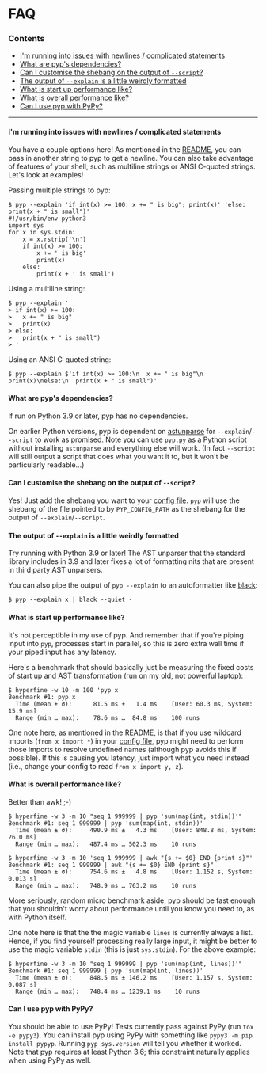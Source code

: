 # FAQ

### Contents

- [I'm running into issues with newlines / complicated statements](#i-m-running-into-issues-with-newlines---complicated-statements)
- [What are pyp's dependencies?](#what-are-pyp-s-dependencies-)
- [Can I customise the shebang on the output of `--script`?](#can-i-customise-the-shebang-on-the-output-of----script--)
- [The output of `--explain` is a little weirdly formatted](#the-output-of----explain--is-a-little-weirdly-formatted)
- [What is start up performance like?](#what-is-start-up-performance-like-)
- [What is overall performance like?](#what-is-overall-performance-like-)
- [Can I use pyp with PyPy?](#can-i-use-pyp-with-pypy-)

---

#### I'm running into issues with newlines / complicated statements

You have a couple options here! As mentioned in the [README](https://github.com/hauntsaninja/pyp#pyp-lets-you-run-snippets-of-python-before-and-after-processing-input),
you can pass in another string to pyp to get a newline. You can also take advantage of features of
your shell, such as multiline strings or ANSI C-quoted strings. Let's look at examples!

Passing multiple strings to pyp:
```
$ pyp --explain 'if int(x) >= 100: x += " is big"; print(x)' 'else: print(x + " is small")'
#!/usr/bin/env python3
import sys
for x in sys.stdin:
    x = x.rstrip('\n')
    if int(x) >= 100:
        x += ' is big'
        print(x)
    else:
        print(x + ' is small')
```

Using a multiline string:
```
$ pyp --explain '
> if int(x) >= 100:
>   x += " is big"
>   print(x)
> else:
>   print(x + " is small")
> '
```

Using an ANSI C-quoted string:
```
$ pyp --explain $'if int(x) >= 100:\n  x += " is big"\n  print(x)\nelse:\n  print(x + " is small")'
```

#### What are pyp's dependencies?

If run on Python 3.9 or later, pyp has no dependencies.

On earlier Python versions, pyp is dependent on [astunparse](https://github.com/simonpercivall/astunparse)
for `--explain`/`--script` to work as promised. Note you can use `pyp.py` as a Python script without
installing `astunparse` and everything else will work. (In fact `--script` will still output a
script that does what you want it to, but it won't be particularly readable...)

#### Can I customise the shebang on the output of `--script`?

Yes! Just add the shebang you want to your [config file](https://github.com/hauntsaninja/pyp#pyp-is-configurable).
`pyp` will use the shebang of the file pointed to by `PYP_CONFIG_PATH` as the shebang for the output
of `--explain`/`--script`.

#### The output of `--explain` is a little weirdly formatted

Try running with Python 3.9 or later! The AST unparser that the standard library includes in 3.9
and later fixes a lot of formatting nits that are present in third party AST unparsers.

You can also pipe the output of `pyp --explain` to an autoformatter like [black](https://github.com/psf/black):

```
$ pyp --explain x | black --quiet -
```

#### What is start up performance like?

It's not perceptible in my use of pyp. And remember that if you're piping input into `pyp`,
processes start in parallel, so this is zero extra wall time if your piped input has any latency.

Here's a benchmark that should basically just be measuring the fixed costs of start up and AST
transformation (run on my old, not powerful laptop):
```
$ hyperfine -w 10 -m 100 'pyp x'
Benchmark #1: pyp x
  Time (mean ± σ):      81.5 ms ±   1.4 ms    [User: 60.3 ms, System: 15.9 ms]
  Range (min … max):    78.6 ms …  84.8 ms    100 runs
```

One note here, as mentioned in the README, is that if you use wildcard imports (`from x import *`)
in your [config file](https://github.com/hauntsaninja/pyp#pyp-is-configurable), pyp might need to
perform those imports to resolve undefined names (although pyp avoids this if possible). If this is
causing you latency, just import what you need instead (i.e., change your config to read
`from x import y, z`).

#### What is overall performance like?

Better than awk! ;-)
```
$ hyperfine -w 3 -m 10 "seq 1 999999 | pyp 'sum(map(int, stdin))'"
Benchmark #1: seq 1 999999 | pyp 'sum(map(int, stdin))'
  Time (mean ± σ):     490.9 ms ±   4.3 ms    [User: 848.8 ms, System: 26.0 ms]
  Range (min … max):   487.4 ms … 502.3 ms    10 runs

$ hyperfine -w 3 -m 10 'seq 1 999999 | awk "{s += $0} END {print s}"'
Benchmark #1: seq 1 999999 | awk "{s += $0} END {print s}"
  Time (mean ± σ):     754.6 ms ±   4.8 ms    [User: 1.152 s, System: 0.013 s]
  Range (min … max):   748.9 ms … 763.2 ms    10 runs
```

More seriously, random micro benchmark aside, pyp should be fast enough that you shouldn't worry
about performance until you know you need to, as with Python itself.

One note here is that the the magic variable `lines` is currently always a list. Hence, if you find
yourself processing really large input, it might be better to use the magic variable `stdin`
(this is just `sys.stdin`). For the above example:

```
$ hyperfine -w 3 -m 10 "seq 1 999999 | pyp 'sum(map(int, lines))'"
Benchmark #1: seq 1 999999 | pyp 'sum(map(int, lines))'
  Time (mean ± σ):     848.5 ms ± 146.2 ms    [User: 1.157 s, System: 0.087 s]
  Range (min … max):   748.4 ms … 1239.1 ms    10 runs
```

#### Can I use pyp with PyPy?

You should be able to use PyPy! Tests currently pass against PyPy (run `tox -e pypy3`).
You can install pyp using PyPy with something like `pypy3 -m pip install pypyp`.
Running `pyp sys.version` will tell you whether it worked. Note that pyp requires at least
Python 3.6; this constraint naturally applies when using PyPy as well.
